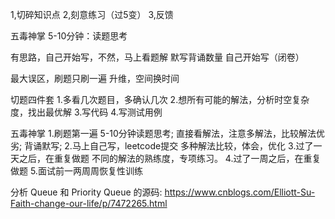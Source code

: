 1,切碎知识点
2,刻意练习（过5变）
3,反馈



五毒神掌
5-10分钟：读题思考

有思路，自己开始写，不然，马上看题解
默写背诵数量
自己开始写（闭卷）


最大误区，刷题只刷一遍
升维，空间换时间


切题四件套
1.多看几次题目，多确认几次
2.想所有可能的解法，分析时空复杂度，找出最优解
3.写代码
4.写测试用例


五毒神掌
1.刷题第一遍
5-10分钟读题思考;
直接看解法，注意多解法，比较解法优劣;
背诵默写;
2.马上自己写，leetcode提交
多种解法比较，体会，优化
3.过了一天之后，在重复做题
不同的解法的熟练度，专项练习。
4.过了一周之后，在重复做题
5.面试前一两周周恢复性训练

分析 Queue 和 Priority Queue 的源码:
https://www.cnblogs.com/Elliott-Su-Faith-change-our-life/p/7472265.html



